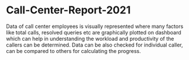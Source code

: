 # Call-Center-Report-2021
Data of call center employees is visually represented where many factors like total calls, resolved queries etc are graphically plotted on dashboard which can help in understanding the workload and productivity of the callers can be determined. Data can be also checked for individual caller, can be compared to others for calculating the progress.
